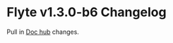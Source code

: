 # Flyte v1.3.0-b6 Changelog

Pull in [Doc hub](https://github.com/flyteorg/flyte/issues/531) changes.
